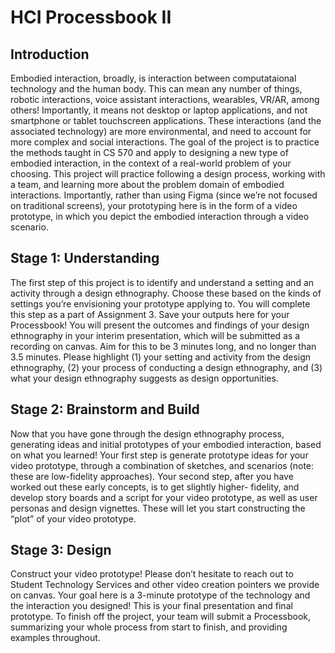 # HCI Processbook II

## Introduction
Embodied interaction, broadly, is interaction between computataional technology and the human
body. This can mean any number of things, robotic interactions, voice assistant interactions,
wearables, VR/AR, among others! Importantly, it means not desktop or laptop applications, and
not smartphone or tablet touchscreen applications. These interactions (and the associated
technology) are more environmental, and need to account for more complex and social
interactions.
The goal of the project is to practice the methods taught in CS 570 and apply to designing a new
type of embodied interaction, in the context of a real-world problem of your choosing. This
project will practice following a design process, working with a team, and learning more about
the problem domain of embodied interactions. Importantly, rather than using Figma (since we’re
not focused on traditional screens), your prototyping here is in the form of a video prototype, in
which you depict the embodied interaction through a video scenario.

## Stage 1: Understanding
The first step of this project is to identify and understand a setting and an activity through a
design ethnography. Choose these based on the kinds of settings you’re envisioning your
prototype applying to. You will complete this step as a part of Assignment 3. Save your outputs
here for your Processbook!
You will present the outcomes and findings of your design ethnography in your interim
presentation, which will be submitted as a recording on canvas. Aim for this to be 3 minutes
long, and no longer than 3.5 minutes. Please highlight (1) your setting and activity from the
design ethnography, (2) your process of conducting a design ethnography, and (3) what your
design ethnography suggests as design opportunities.


## Stage 2: Brainstorm and Build
Now that you have gone through the design ethnography process, generating ideas and initial
prototypes of your embodied interaction, based on what you learned! Your first step is generate
prototype ideas for your video prototype, through a combination of sketches, and scenarios
(note: these are low-fidelity approaches).
Your second step, after you have worked out these early concepts, is to get slightly higher-
fidelity, and develop story boards and a script for your video prototype, as well as user personas
and design vignettes. These will let you start constructing the “plot” of your video prototype.


## Stage 3: Design
Construct your video prototype! Please don’t hesitate to reach out to Student Technology
Services and other video creation pointers we provide on canvas. Your goal here is a 3-minute
prototype of the technology and the interaction you designed! This is your final presentation
and final prototype.
To finish off the project, your team will submit a Processbook, summarizing your whole process
from start to finish, and providing examples throughout.
